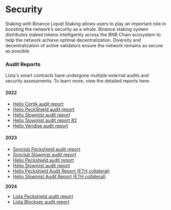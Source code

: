 # Security

Staking with Binance Liquid Staking allows users to play an important role in boosting the network’s security as a whole. Binance staking system distributes staked tokens intelligently across the BNB Chain ecosystem to help the network achieve optimal decentralization. Diversity and decentralization of active validators ensure the network remains as secure as possible.

### Audit Reports

Lista's smart contracts have undergone multiple external audits and security assessments. To learn more, view the detailed reports here:

#### 2022

* [Helio Certik audit report](https://github.com/helio-money/helio-smart-contracts/blob/master/audits/Certik\_300522.pdf)
* [Helio PeckShield audit report](https://github.com/helio-money/helio-smart-contracts/blob/master/audits/PeckShield\_250522.pdf)
* [Helio Slowmist audit report](https://github.com/helio-money/helio-smart-contracts/blob/master/audits/SlowMist\_100522.pdf)
* [Helio Slowmist audit report #2](https://github.com/helio-money/helio-smart-contracts/blob/master/audits/SlowMist\_240522.pdf)
* [Helio Veridise audit report](https://drive.google.com/file/d/1R8Pr\_ydSvwR7p4lJRPq8htamZ32T1KuT/view)

#### 2023

* [Synclub Peckshield audit report](https://github.com/helio-money/helio-audit/blob/e834a8a80bd60aab16172ccf5fc5c0e1c87d7a84/Synclub\_SnBNB/PeckShield-Audit-Report-SynclubLSD-v1.1.pdf)
* [Synclub Slowmist audit report](https://github.com/helio-money/helio-audit/blob/e834a8a80bd60aab16172ccf5fc5c0e1c87d7a84/Synclub\_SnBNB/SlowMist%20Audit%20Report%20-%20Synclub\_en-us.pdf)
* [Helio Peckshield audit report](https://github.com/helio-money/helio-audit/blob/main/PeckShield-Audit-Report-Helio-v2.0-230816.pdf)
* [Helio Slowmist audit report](https://github.com/helio-money/helio-audit/blob/main/SlowMist%20Audit%20Report%20-%20Helio%20Money23-08.pdf)
* [Helio Peckshield Audit Report (ETH collateral)](https://github.com/helio-money/helio-audit/blob/main/eth-collateral/PeckShield-Audit-Report-Helio-Ceros-v1.0.pdf)&#x20;
* [Helio Slowmist Audit Report (ETH collateral)](https://github.com/helio-money/helio-audit/blob/main/eth-collateral/SlowMist%20Audit%20Report%20-%20helio-smart-contracts-eth-collateral.pdf)

**2024**

* [Lista Peckshield audit report](https://github.com/lista-dao/synclub-contracts/blob/master/audit/PeckShield-Audit-Report-ListaStakeManager-v1.0.pdf)
* [Lista Blocksec audit report](https://github.com/lista-dao/synclub-contracts/blob/master/audit/blocksec\_listastakeManager\_v1.0-signed.pdf)

